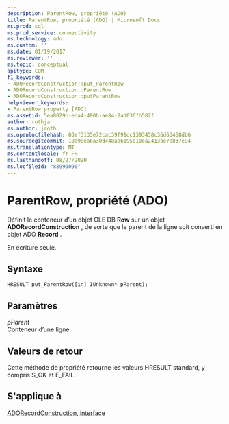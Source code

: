 ```yaml
---
description: ParentRow, propriété (ADO)
title: ParentRow, propriété (ADO) | Microsoft Docs
ms.prod: sql
ms.prod_service: connectivity
ms.technology: ado
ms.custom: ''
ms.date: 01/19/2017
ms.reviewer: ''
ms.topic: conceptual
apitype: COM
f1_keywords:
- ADORecordConstruction::put_ParentRow
- ADORecordConstruction::ParentRow
- ADORecordConstruction::putParentRow
helpviewer_keywords:
- ParentRow property [ADO]
ms.assetid: 5ea8029b-eda4-490b-ae84-2ad036fb582f
author: rothja
ms.author: jroth
ms.openlocfilehash: 03ef3135e72cac39f91dc1393458c36d63458db6
ms.sourcegitcommit: 18a98ea6a30d448aa6195e10ea2413be7e837e94
ms.translationtype: MT
ms.contentlocale: fr-FR
ms.lasthandoff: 08/27/2020
ms.locfileid: "88990090"
---
```

# <a name="parentrow-property-ado"></a>ParentRow, propriété (ADO)
Définit le conteneur d’un objet OLE DB **Row** sur un objet **ADORecordConstruction** , de sorte que le parent de la ligne soit converti en objet ADO **Record** .  
  
 En écriture seule.  
  
## <a name="syntax"></a>Syntaxe  
  
```  
HRESULT put_ParentRow([in] IUnknown* pParent);  
```  
  
## <a name="parameters"></a>Paramètres  
 *pParent*  
 Conteneur d’une ligne.  
  
## <a name="return-values"></a>Valeurs de retour  
 Cette méthode de propriété retourne les valeurs HRESULT standard, y compris S_OK et E_FAIL.  
  
## <a name="applies-to"></a>S'applique à  
 [ADORecordConstruction, interface](./adorecordconstruction-interface.md)